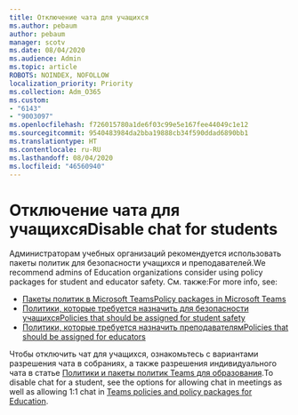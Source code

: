 ```yaml
---
title: Отключение чата для учащихся
ms.author: pebaum
author: pebaum
manager: scotv
ms.date: 08/04/2020
ms.audience: Admin
ms.topic: article
ROBOTS: NOINDEX, NOFOLLOW
localization_priority: Priority
ms.collection: Adm_O365
ms.custom:
- "6143"
- "9003097"
ms.openlocfilehash: f726015780a1de6f03c99e5e167fee44049c1e12
ms.sourcegitcommit: 9540483984da2bba19888cb34f590ddad6890bb1
ms.translationtype: HT
ms.contentlocale: ru-RU
ms.lasthandoff: 08/04/2020
ms.locfileid: "46560940"
---
```

# <a name="disable-chat-for-students"></a><span data-ttu-id="e92c5-102">Отключение чата для учащихся</span><span class="sxs-lookup"><span data-stu-id="e92c5-102">Disable chat for students</span></span>

<span data-ttu-id="e92c5-103">Администраторам учебных организаций рекомендуется использовать пакеты политик для безопасности учащихся и преподавателей.</span><span class="sxs-lookup"><span data-stu-id="e92c5-103">We recommend admins of Education organizations consider using policy packages for student and educator safety.</span></span> <span data-ttu-id="e92c5-104">См. также:</span><span class="sxs-lookup"><span data-stu-id="e92c5-104">For more info, see:</span></span>

- [<span data-ttu-id="e92c5-105">Пакеты политик в Microsoft Teams</span><span class="sxs-lookup"><span data-stu-id="e92c5-105">Policy packages in Microsoft Teams</span></span>](https://docs.microsoft.com/microsoftteams/policy-packages-edu#policy-packages-in-microsoft-teams)
- [<span data-ttu-id="e92c5-106">Политики, которые требуется назначить для безопасности учащихся</span><span class="sxs-lookup"><span data-stu-id="e92c5-106">Policies that should be assigned for student safety</span></span>](https://docs.microsoft.com/microsoftteams/policy-packages-edu#policies-that-should-be-assigned-for-student-safety)
- [<span data-ttu-id="e92c5-107">Политики, которые требуется назначить преподавателям</span><span class="sxs-lookup"><span data-stu-id="e92c5-107">Policies that should be assigned for educators</span></span>](https://docs.microsoft.com/microsoftteams/policy-packages-edu#policies-that-should-be-assigned-for-educators) 

<span data-ttu-id="e92c5-108">Чтобы отключить чат для учащихся, ознакомьтесь с вариантами разрешения чата в собраниях, а также разрешения индивидуального чата в статье [Политики и пакеты политик Teams для образования](https://docs.microsoft.com/microsoftteams/policy-packages-edu).</span><span class="sxs-lookup"><span data-stu-id="e92c5-108">To disable chat for a student, see the options for allowing chat in meetings as well as allowing 1:1 chat in [Teams policies and policy packages for Education](https://docs.microsoft.com/microsoftteams/policy-packages-edu).</span></span>